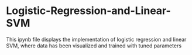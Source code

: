 # Logistic-Regression-and-Linear-SVM

This ipynb file displays the implementation of logistic regression and linear SVM, where data has been visualized and trained with tuned parameters
